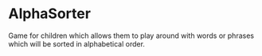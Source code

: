 # AlphaSorter
Game for children which allows them to play around with words or phrases which will be sorted in alphabetical order.
